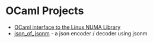 # OCaml Projects

* [OCaml interface to the Linux NUMA Library](ocaml-numa/api.docdir/index.html)
* [json_of_jsonm](ocaml-json-of-jsonm/api.docdir/json_of_jsonm/Json_of_jsonm_lib/index.html) - a json encoder / decoder using jsonm
